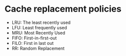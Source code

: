 # Cache replacement policies

- LRU: The least recently used 
- LFU: Least frequently used 
- MRU: Most Recently Used
- FIFO: First-in-first-out
- FILO: First in last out 
- RR: Random Replacement
